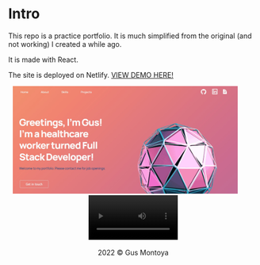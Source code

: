 <h1>Intro</h1>

This repo is a practice portfolio. It is much simplified from the original (and not working) I created a while ago.

It is made with React. 

The site is deployed on Netlify. <a href="https://gus-full-stack-dev.netlify.app/" target="_blank" >VIEW DEMO HERE!</a>

<p align="center">
  <img src="https://github.com/gusmontoya/React-Portfolio-Practice/blob/main/src/assets/SiteProfilePic.jpg?raw=true" alt="TODO-profile" width="90%">
&nbsp; &nbsp; &nbsp; &nbsp;
  <video src='your URL here' width=180/>
  &nbsp; &nbsp; &nbsp; &nbsp;
</p>


<p align="center">2022 © Gus Montoya</p>